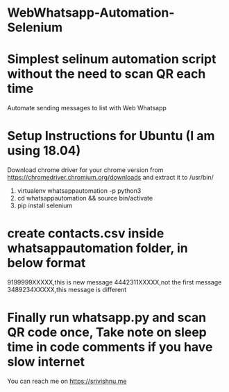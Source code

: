 # WebWhatsapp-Automation-Selenium
# Simplest selinum automation script without the need to scan QR each time
Automate sending messages to list with Web Whatsapp


# Setup Instructions for Ubuntu (I am using 18.04)

Download chrome driver for your chrome version from https://chromedriver.chromium.org/downloads and extract it to /usr/bin/

1. virtualenv whatsappautomation -p python3
2. cd whatsappautomation && source bin/activate
3. pip install selenium

# create contacts.csv inside whatsappautomation folder, in below format

9199999XXXXX,this is new message
4442311XXXXX,not the first message
3489234XXXXX,this message is different

# Finally run whatsapp.py and scan QR code once, Take note on sleep time in code comments if you have slow internet

You can reach me on https://srivishnu.me


